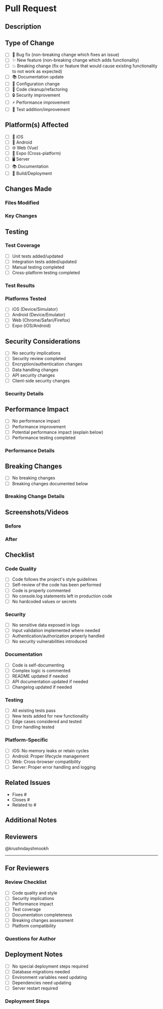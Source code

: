 # Pull Request

## Description

<!-- Provide a brief description of the changes in this PR -->

## Type of Change

<!-- Mark the relevant option with an "x" -->

- [ ] 🐛 Bug fix (non-breaking change which fixes an issue)
- [ ] ✨ New feature (non-breaking change which adds functionality)
- [ ] 💥 Breaking change (fix or feature that would cause existing functionality to not work as expected)
- [ ] 📚 Documentation update
- [ ] 🔧 Configuration change
- [ ] 🧹 Code cleanup/refactoring
- [ ] 🔒 Security improvement
- [ ] ⚡ Performance improvement
- [ ] 🧪 Test addition/improvement

## Platform(s) Affected

<!-- Mark all platforms that are affected by this change -->

- [ ] 📱 iOS
- [ ] 🤖 Android
- [ ] 🌐 Web (Vue)
- [ ] 📱 Expo (Cross-platform)
- [ ] 🖥️ Server
- [ ] 📚 Documentation
- [ ] 🔧 Build/Deployment

## Changes Made

<!-- Provide a detailed list of changes made -->

### Files Modified
<!-- List the main files that were changed -->

### Key Changes
<!-- Describe the key changes made -->

## Testing

### Test Coverage

- [ ] Unit tests added/updated
- [ ] Integration tests added/updated
- [ ] Manual testing completed
- [ ] Cross-platform testing completed

### Test Results
<!-- Describe the testing performed and results -->

### Platforms Tested

- [ ] iOS (Device/Simulator)
- [ ] Android (Device/Emulator)
- [ ] Web (Chrome/Safari/Firefox)
- [ ] Expo (iOS/Android)

## Security Considerations

<!-- For security-related changes, describe the security implications -->

- [ ] No security implications
- [ ] Security review completed
- [ ] Encryption/authentication changes
- [ ] Data handling changes
- [ ] API security changes
- [ ] Client-side security changes

### Security Details
<!-- If applicable, provide details about security changes -->

## Performance Impact

- [ ] No performance impact
- [ ] Performance improvement
- [ ] Potential performance impact (explain below)
- [ ] Performance testing completed

### Performance Details
<!-- If applicable, provide performance metrics or considerations -->

## Breaking Changes

<!-- If this PR contains breaking changes, describe them here -->

- [ ] No breaking changes
- [ ] Breaking changes documented below

### Breaking Change Details
<!-- If applicable, describe breaking changes and migration path -->

## Screenshots/Videos

<!-- If applicable, add screenshots or videos to help explain your changes -->

### Before
<!-- Screenshot/video of the state before your changes -->

### After
<!-- Screenshot/video of the state after your changes -->

## Checklist

### Code Quality

- [ ] Code follows the project's style guidelines
- [ ] Self-review of the code has been performed
- [ ] Code is properly commented
- [ ] No console.log statements left in production code
- [ ] No hardcoded values or secrets

### Security

- [ ] No sensitive data exposed in logs
- [ ] Input validation implemented where needed
- [ ] Authentication/authorization properly handled
- [ ] No security vulnerabilities introduced

### Documentation

- [ ] Code is self-documenting
- [ ] Complex logic is commented
- [ ] README updated if needed
- [ ] API documentation updated if needed
- [ ] Changelog updated if needed

### Testing

- [ ] All existing tests pass
- [ ] New tests added for new functionality
- [ ] Edge cases considered and tested
- [ ] Error handling tested

### Platform-Specific

- [ ] iOS: No memory leaks or retain cycles
- [ ] Android: Proper lifecycle management
- [ ] Web: Cross-browser compatibility
- [ ] Server: Proper error handling and logging

## Related Issues

<!-- Link to related issues using "Fixes #123" or "Closes #123" -->

- Fixes #
- Closes #
- Related to #

## Additional Notes

<!-- Any additional information that reviewers should know -->

## Reviewers

<!-- Tag specific reviewers if needed -->

@krushndayshmookh

---

## For Reviewers

### Review Checklist

- [ ] Code quality and style
- [ ] Security implications
- [ ] Performance impact
- [ ] Test coverage
- [ ] Documentation completeness
- [ ] Breaking changes assessment
- [ ] Platform compatibility

### Questions for Author
<!-- Reviewers can add questions here during review -->

## Deployment Notes

<!-- If applicable, provide deployment considerations -->

- [ ] No special deployment steps required
- [ ] Database migrations needed
- [ ] Environment variables need updating
- [ ] Dependencies need updating
- [ ] Server restart required

### Deployment Steps
<!-- If applicable, list specific deployment steps -->
